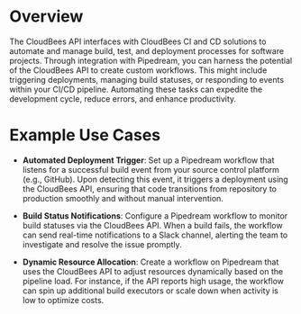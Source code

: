 # Overview

The CloudBees API interfaces with CloudBees CI and CD solutions to automate and manage build, test, and deployment processes for software projects. Through integration with Pipedream, you can harness the potential of the CloudBees API to create custom workflows. This might include triggering deployments, managing build statuses, or responding to events within your CI/CD pipeline. Automating these tasks can expedite the development cycle, reduce errors, and enhance productivity.

# Example Use Cases

- **Automated Deployment Trigger**: Set up a Pipedream workflow that listens for a successful build event from your source control platform (e.g., GitHub). Upon detecting this event, it triggers a deployment using the CloudBees API, ensuring that code transitions from repository to production smoothly and without manual intervention.

- **Build Status Notifications**: Configure a Pipedream workflow to monitor build statuses via the CloudBees API. When a build fails, the workflow can send real-time notifications to a Slack channel, alerting the team to investigate and resolve the issue promptly.

- **Dynamic Resource Allocation**: Create a workflow on Pipedream that uses the CloudBees API to adjust resources dynamically based on the pipeline load. For instance, if the API reports high usage, the workflow can spin up additional build executors or scale down when activity is low to optimize costs.
